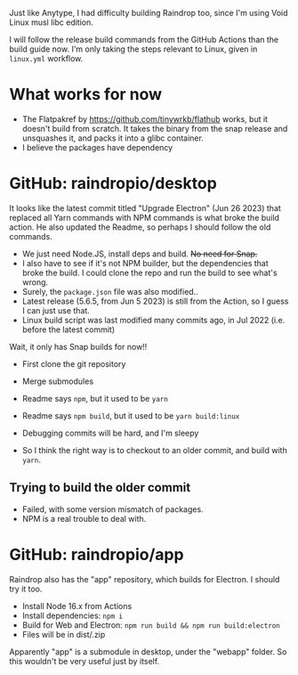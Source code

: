 Just like Anytype, I had difficulty building Raindrop too, since I'm using Void Linux musl libc edition.

I will follow the release build commands from the GitHub Actions than the build guide now. I'm only taking the steps relevant to Linux, given in `linux.yml` workflow.

# What works for now
- The Flatpakref by https://github.com/tinywrkb/flathub works, but it doesn't build from scratch. It takes the binary from the snap release and unsquashes it, and packs it into a glibc container.
- I believe the packages have dependency
# GitHub: raindropio/desktop
It looks like the latest commit titled "Upgrade Electron" (Jun 26 2023) that replaced all Yarn commands with NPM commands is what broke the build action. He also updated the Readme, so perhaps I should follow the old commands.

- We just need Node.JS, install deps and build. ~~No need for Snap.~~
- I also have to see if it's not NPM builder, but the dependencies that broke the build. I could clone the repo and run the build to see what's wrong.
- Surely, the `package.json` file was also modified..
- Latest release (5.6.5, from Jun 5 2023) is still from the Action, so I guess I can just use that.
- Linux build script was last modified many commits ago, in Jul 2022 (i.e. before the latest commit)

Wait, it only has Snap builds for now!!

- First clone the git repository
- Merge submodules
- Readme says `npm`, but it used to be `yarn`
- Readme says `npm build`, but it used to be `yarn build:linux`
- Debugging commits will be hard, and I'm sleepy

- So I think the right way is to checkout to an older commit, and build with `yarn`.

## Trying to build the older commit
- Failed, with some version mismatch of packages.
- NPM is a real trouble to deal with.
# GitHub: raindropio/app
Raindrop also has the "app" repository, which builds for Electron. I should try it too.

- Install Node 16.x from Actions
- Install dependencies: `npm i`
- Build for Web and Electron: `npm run build && npm run build:electron`
- Files will be in dist/.zip

Apparently "app" is a submodule in desktop, under the "webapp" folder. So this wouldn't be very useful just by itself.